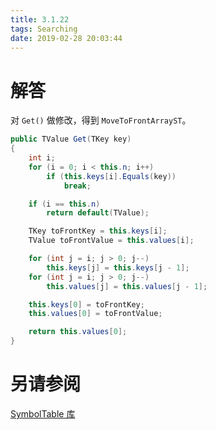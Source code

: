 ```yaml
---
title: 3.1.22
tags: Searching
date: 2019-02-28 20:03:44
---
```


# 解答

对 `Get()` 做修改，得到 `MoveToFrontArrayST`。

```csharp
public TValue Get(TKey key)
{
    int i;
    for (i = 0; i < this.n; i++)
        if (this.keys[i].Equals(key))
            break;

    if (i == this.n)
        return default(TValue);

    TKey toFrontKey = this.keys[i];
    TValue toFrontValue = this.values[i];

    for (int j = i; j > 0; j--)
        this.keys[j] = this.keys[j - 1];
    for (int j = i; j > 0; j--)
        this.values[j] = this.values[j - 1];

    this.keys[0] = toFrontKey;
    this.values[0] = toFrontValue;

    return this.values[0];
}
```

# 另请参阅

[SymbolTable 库](https://alg4.ikesnowy.com/docs/api/SymbolTable.html)
